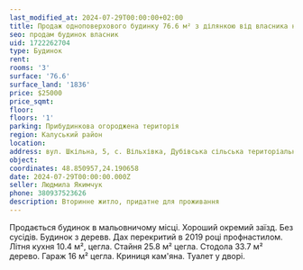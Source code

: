 ```yaml
---
last_modified_at: 2024-07-29T00:00:00+02:00
title: Продаж одноповерхового будинку 76.6 м² з ділянкою від власника на Шкільній в с. Вільхівка
seo: продам будинок власник
uid: 1722262704
type: Будинок
rent:
rooms: '3'
surface: '76.6'
surface_land: '1836'
price: $25000
price_sqmt:
floor:
floors: '1'
parking: Прибудинкова огороджена територія
region: Калуський район
location:
address: вул. Шкільна, 5, с. Вільхівка, Дубівська сільська територіальна громада
object:
coordinates: 48.850957,24.190658
date: 2024-07-29T00:00:00.000Z
seller: Людмила Якимчук
phone: 380937523626
description: Вторинне житло, придатне для проживання
---
```


Продається будинок в мальовничому місці. Хороший окремий заїзд. Без сусідів. Будинок з деревв. Дах перекритий в 2019 році профнастилом.
Літня кухня 10.4 м², цегла. Стайня 25.8 м² цегла. Стодола 33.7 м² дерево. Гараж 16 м² цегла. Криниця кам'яна. Туалет у дворі.
